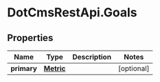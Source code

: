 # DotCmsRestApi.Goals

## Properties

Name | Type | Description | Notes
------------ | ------------- | ------------- | -------------
**primary** | [**Metric**](Metric.md) |  | [optional] 


